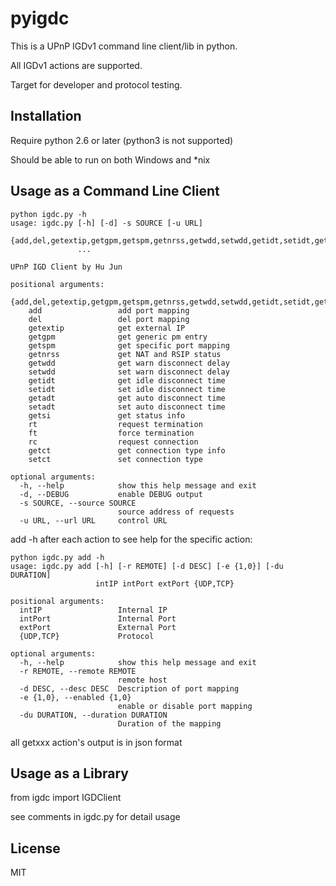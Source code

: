 # pyigdc

This is a UPnP IGDv1 command line client/lib in python.

All IGDv1 actions are supported.

Target for developer and protocol testing.

## Installation

Require python 2.6 or later (python3 is not supported)

Should be able to run on both Windows and *nix

## Usage as a Command Line Client

```
python igdc.py -h
usage: igdc.py [-h] [-d] -s SOURCE [-u URL]
               {add,del,getextip,getgpm,getspm,getnrss,getwdd,setwdd,getidt,setidt,getadt,setadt,getsi,rt,ft,rc,getct,setct}
               ...

UPnP IGD Client by Hu Jun

positional arguments:
  {add,del,getextip,getgpm,getspm,getnrss,getwdd,setwdd,getidt,setidt,getadt,setadt,getsi,rt,ft,rc,getct,setct}
    add                 add port mapping
    del                 del port mapping
    getextip            get external IP
    getgpm              get generic pm entry
    getspm              get specific port mapping
    getnrss             get NAT and RSIP status
    getwdd              get warn disconnect delay
    setwdd              set warn disconnect delay
    getidt              get idle disconnect time
    setidt              set idle disconnect time
    getadt              get auto disconnect time
    setadt              set auto disconnect time
    getsi               get status info
    rt                  request termination
    ft                  force termination
    rc                  request connection
    getct               get connection type info
    setct               set connection type

optional arguments:
  -h, --help            show this help message and exit
  -d, --DEBUG           enable DEBUG output
  -s SOURCE, --source SOURCE
                        source address of requests
  -u URL, --url URL     control URL
```
add -h after each action to see help for the specific action:
```
python igdc.py add -h
usage: igdc.py add [-h] [-r REMOTE] [-d DESC] [-e {1,0}] [-du DURATION]
                   intIP intPort extPort {UDP,TCP}

positional arguments:
  intIP                 Internal IP
  intPort               Internal Port
  extPort               External Port
  {UDP,TCP}             Protocol

optional arguments:
  -h, --help            show this help message and exit
  -r REMOTE, --remote REMOTE
                        remote host
  -d DESC, --desc DESC  Description of port mapping
  -e {1,0}, --enabled {1,0}
                        enable or disable port mapping
  -du DURATION, --duration DURATION
                        Duration of the mapping
```
all getxxx action's output is in json format

## Usage as a Library
from igdc import IGDClient

see comments in igdc.py for detail usage



## License
MIT
